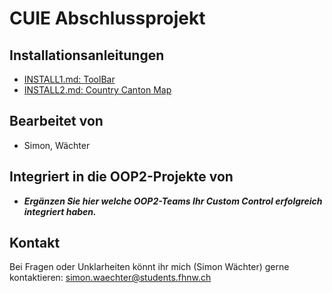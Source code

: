 # CUIE Abschlussprojekt

## Installationsanleitungen

* [INSTALL1.md: ToolBar](https://github.com/FHNW-CUIE/hydropower-cc-swaechter/blob/master/INSTALL1.md)
* [INSTALL2.md: Country Canton Map](https://github.com/FHNW-CUIE/hydropower-cc-swaechter/blob/master/INSTALL2.md)
## Bearbeitet von
 - Simon, Wächter

## Integriert in die OOP2-Projekte von
- _**Ergänzen Sie hier welche OOP2-Teams Ihr Custom Control erfolgreich integriert haben.**_

## Kontakt

Bei Fragen oder Unklarheiten könnt ihr mich (Simon Wächter) gerne kontaktieren: simon.waechter@students.fhnw.ch
